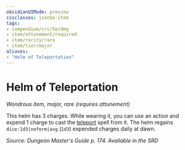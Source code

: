 ```yaml
---
obsidianUIMode: preview
cssclasses: json5e-item
tags:
- compendium/src/5e/dmg
- item/attunement/required
- item/rarity/rare
- item/tier/major
aliases: 
- "Helm of Teleportation"
---
```

# Helm of Teleportation
*Wondrous item, major, rare (requires attunement)*  


This helm has 3 charges. While wearing it, you can use an action and expend 1 charge to cast the [teleport](2-Mechanics/CLI/spells/teleport.md) spell from it. The helm regains `dice:1d3|noform|avg` (`1d3`) expended charges daily at dawn.

*Source: Dungeon Master's Guide p. 174. Available in the <span title='Systems Reference Document (5.1)'>SRD</span>*